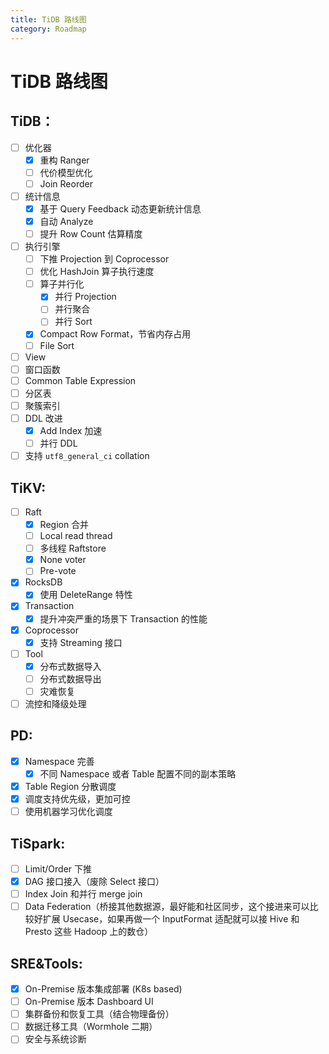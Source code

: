 ```yaml
---
title: TiDB 路线图
category: Roadmap
---
```


# TiDB 路线图

## TiDB：

- [ ] 优化器
    - [x] 重构 Ranger
    - [ ] 代价模型优化
    - [ ] Join Reorder
- [ ] 统计信息
    - [x] 基于 Query Feedback 动态更新统计信息
    - [x] 自动 Analyze
    - [ ] 提升 Row Count 估算精度
- [ ] 执行引擎
    - [ ] 下推 Projection 到 Coprocessor
    - [ ] 优化 HashJoin 算子执行速度
    - [ ] 算子并行化
        - [x] 并行 Projection
        - [ ] 并行聚合
        - [ ] 并行 Sort
    - [x] Compact Row Format，节省内存占用
    - [ ] File Sort
- [ ] View
- [ ] 窗口函数
- [ ] Common Table Expression
- [ ] 分区表
- [ ] 聚簇索引
- [ ] DDL 改进
    - [x] Add Index 加速
    - [ ] 并行 DDL
- [ ] 支持 `utf8_general_ci` collation

## TiKV:

- [ ] Raft
    - [x] Region 合并
    - [ ] Local read thread
    - [ ] 多线程 Raftstore
    - [x] None voter
    - [ ] Pre-vote
- [x] RocksDB
    - [x] 使用 DeleteRange 特性
- [x] Transaction
    - [x] 提升冲突严重的场景下 Transaction 的性能
- [x] Coprocessor
    - [x] 支持 Streaming 接口
- [ ] Tool
    - [x] 分布式数据导入
    - [ ] 分布式数据导出
    - [ ] 灾难恢复
- [ ] 流控和降级处理

## PD:

- [x] Namespace 完善
    - [x] 不同 Namespace 或者 Table 配置不同的副本策略
- [x] Table Region 分散调度
- [x] 调度支持优先级，更加可控
- [ ] 使用机器学习优化调度

## TiSpark:

- [ ] Limit/Order 下推
- [x] DAG 接口接入（废除 Select 接口）
- [ ] Index Join 和并行 merge join
- [ ] Data Federation（桥接其他数据源，最好能和社区同步，这个接进来可以比较好扩展 Usecase，如果再做一个 InputFormat 适配就可以接 Hive 和 Presto 这些 Hadoop 上的数仓）

## SRE&Tools:

- [x] On-Premise 版本集成部署 (K8s based)
- [ ] On-Premise 版本 Dashboard UI
- [ ] 集群备份和恢复工具（结合物理备份）
- [ ] 数据迁移工具（Wormhole 二期）
- [ ] 安全与系统诊断